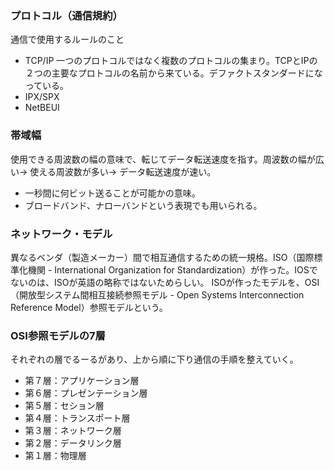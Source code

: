 ### プロトコル（通信規約）
通信で使用するルールのこと
- TCP/IP
一つのプロトコルではなく複数のプロトコルの集まり。TCPとIPの２つの主要なプロトコルの名前から来ている。デファクトスタンダードになっている。
- IPX/SPX
- NetBEUI
### 帯域幅
使用できる周波数の幅の意味で、転じてデータ転送速度を指す。周波数の幅が広い-> 使える周波数が多い-> データ転送速度が速い。
- 一秒間に何ビット送ることが可能かの意味。
- ブロードバンド、ナローバンドという表現でも用いられる。
### ネットワーク・モデル
異なるベンダ（製造メーカー）間で相互通信するための統一規格。ISO（国際標準化機関 - International Organization for Standardization）が作った。IOSでないのは、ISOが英語の略称ではないためらしい。
ISOが作ったモデルを、OSI（開放型システム間相互接続参照モデル - Open Systems Interconnection Reference Model）参照モデルという。
### OSI参照モデルの7層
それぞれの層でるーるがあり、上から順に下り通信の手順を整えていく。
- 第７層：アプリケーション層
- 第６層：プレゼンテーション層
- 第５層：セション層
- 第４層：トランスポート層
- 第３層：ネットワーク層
- 第２層：データリンク層
- 第１層：物理層
